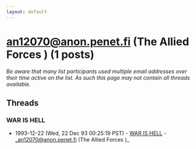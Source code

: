 ```yaml
---
layout: default
---
```


# an12070@anon.penet.fi (The Allied Forces   ) (1 posts)

_Be aware that many list participants used multiple email addresses over their time active on the list. As such this page may not contain all threads available._

## Threads

### WAR IS HELL
+ 1993-12-22 (Wed, 22 Dec 93 00:25:19 PST) - [WAR IS HELL](/archive/1993/12/7af867954f31783a01a375e3f7a472551b5df07eb01cdfe46c1eeb4d5dd7cabb) - _an12070@anon.penet.fi (The Allied Forces   )_


